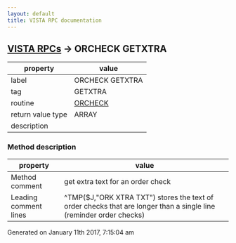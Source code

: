 ```yaml
---
layout: default
title: VISTA RPC documentation
---
```




## [VISTA RPCs](TableOfContent.md) &#8594; ORCHECK GETXTRA 

 property | value 
--- | --- 
 label | ORCHECK GETXTRA
 tag | GETXTRA
 routine | [ORCHECK](http://code.osehra.org/dox/Routine_ORCHECK_source.html)
 return value type | ARRAY
 description | 


### Method description

 property | value 
--- | --- 
 Method comment | get extra text for an order check
 Leading comment lines | ^TMP($J,"ORK XTRA TXT") stores the text of order checks that are longer than a single line (reminder order checks)




 Generated on January 11th 2017, 7:15:04 am